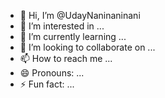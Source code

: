 - 👋 Hi, I’m @UdayNaninaninani
- 👀 I’m interested in ...
- 🌱 I’m currently learning ...
- 💞️ I’m looking to collaborate on ...
- 📫 How to reach me ...
- 😄 Pronouns: ...
- ⚡ Fun fact: ...

<!---
UdayNaninaninani/UdayNaninaninani is a ✨ special ✨ repository because its `README.md` (this file) appears on your GitHub profile.
You can click the Preview link to take a look at your changes.
--->
